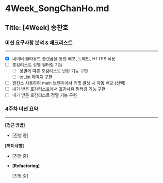 # 4Week_SongChanHo.md

## Title: [4Week] 송찬호

### 미션 요구사항 분석 & 체크리스트

---

- [x] 네이버 클라우드 플랫폼을 통한 배포, 도메인, HTTPS 적용
- [ ] 호감리스트 성별 필터링 기능
  - [ ] 성별에 따른 호감리스트 반환 기능 구현
  - [ ] toList 페이지 구현
- [ ] 젠킨스 사용하여 main 브랜치에서 커밋 발생 시 자동 배포 (선택)
- [ ] 내가 받은 호감리스트에서 호감사유 필터링 기능 구현
- [ ] 내가 받은 호감리스트 정렬 기능 구현

### 4주차 미션 요약

---

**[접근 방법]**

- [진행 중]

**[특이사항]**

- [진행 중]

- **[Refactoring]**

    [진행 중]
